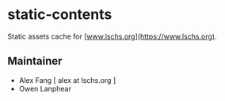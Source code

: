 # static-contents

Static assets cache for [www.lschs.org](https://www.lschs.org).

## Maintainer

 - Alex Fang [ alex at lschs.org ]
 - Owen Lanphear
